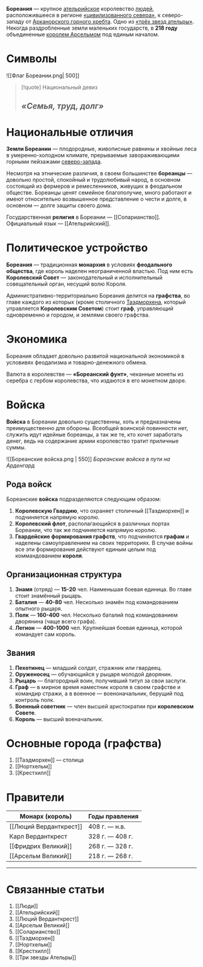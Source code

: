 **Бореания** — крупное [ательрийское](Ательра) королевство [людей](Люди), расположившееся в регионе [«цивилизованного севера»](Ательра##Северо-запад), к северо-западу от [Арканорского горного хребта](Арканорский%20горный%20хребет). Одно из [«трёх звезд ательры»](Три%20звезды%20Ательры). Некогда раздробленные земли маленьких государств, в **218 году** объединенные [королем Арсельмом](Арсельм%20Великий.md) под единым началом. 
# Символы

![[Флаг Бореании.png| 500]]


> [!quote] Национальный девиз
> ## *«Семья, труд, долг»*

# Национальные отличия
**Земли Бореании** — плодородные, живописные равнины и хвойные леса в умеренно-холодном климате, прерываемые завораживающими горными пейзажами [северо-запада](Ательра##Северо-запад).

Несмотря на этнические различия, в своем большинстве **бореанцы** — довольно простой, спокойный и трудолюбивый народ, в основном состоящий из фермеров и ремесленников, живущих в феодальном обществе. Бореанцы ценят семейное благополучие, много работают и имеют относительно возвышенное представление о чести и долге, в основном — долге защиты своего дома.

Государственная **религия** в Бореании — [[Соларианство]].
Официальный язык — [[Ательрийский]].
# Политическое устройство
**Бореания** — традиционная **монархия** в условиях **феодального общества**, где король наделен неограниченной властью. Под ним есть **Королевский Совет** — законодательный и исполнительный совещательный орган, несущий волю Короля. 

Административно-территориально Бореания делится на **графства**, во главе каждого из которых (кроме столичного [Таэдморхена](Таэдморхен.md), который управляется **Королевским Советом**) стоит **граф**, управляющий одновременно и городом, и землями своего графства. 
# Экономика
Бореания обладает довольно развитой национальной экономикой в условивях феодализма и товарно-денежного обмена. 

Валюта в королевстве — **«Бореанский фунт»**, чеканные монеты из серебра с гербом королевства, что издаются в его монетном дворе.
# Войска
**Войска** в Бореании довольно существенны, хоть и предназначены преимущественно для обороны. Всеобщей воинской повинности нет, служить идут идейные бореанцы, а так же те, кто хочет заработать денег, ведь на содержание армии королевство тратит приличные суммы.

![[Бореанские войска.png | 550]]
*Бореанские войска в пути на Арденгард*
## Рода войск
Бореанские **войска** подразделяются следующим образом:
1. **Королевскую Гвардию**, что охраняет столичный [[Таэдморхен]] и подчиняется напрямую королю.
2. **Королевский флот**, располагающийся в различных портах Бореании, что так же подчиняется напрямую королю.
3. **Гвардейские формирования графств**, что подчиняются **графам** и наделены самоуправлением на своих территориях.
В случае войны все эти формирования действуют единым целым под коммандованием **короля**.
## Организационная структура
1. **Знамя** (отряд) — **15-20** чел. 
   Наименьшая боевая единица. Во главе стоит знамённый рыцарь.
2. **Баталия** — **40-80** чел. 
   Несколько знамён под командованием опытного рыцаря.
3. **Полк** — **160-400** чел.
   Несколько баталий под командованием дворянина (чаще всего графа).
4. **Легион** — **400-1000** чел.
   Крупнейшая боевая единица, которой командует сам король. 
## Звания
1. **Пехотинец** — младший солдат, стражник или гвардеец. 
2. **Оруженосец** — обучающийся у рыцаря молодой дворянин.
3. **Рыцарь** — благородный воин, получивший титул за свои заслуги.
5. **Граф** — в мирное время наместник короля в своем графстве и командир стражи, а в военное — военоначальник, берущий под контроль полк.
6. **Военный советник** — член высшей аристократии при **королевском Совете**.
7. **Король** — высший военачальник. 
# Основные города (графства)
1. [[Таэдморхен]] — столица
2. [[Нортхельм]]
3. [[Крестхилл]]
# Правители

| Монарх (король)        | Годы правления  |
| ---------------------- | --------------- |
| [[Люций Верданткрест]] | 408 г. — н.в.   |
| Карл Верданткрест      | 328 г. — 408 г. |
| [[Фридрих Великий]]    | 268 г. — 328 г. |
| [[Арсельм Великий]]    | 218 г. — 268 г. |

---
# Связанные статьи
1. [[Люди]]
2. [[Ательрийский]]
3. [[Люций Верданткрест]]
4. [[Арсельм Великий]]
5. [[Соларианство]]
6. [[Таэдморхен]]
7. [[Нортхельм]]
8. [[Крестхилл]]
9. [[Три звезды Ательры]]